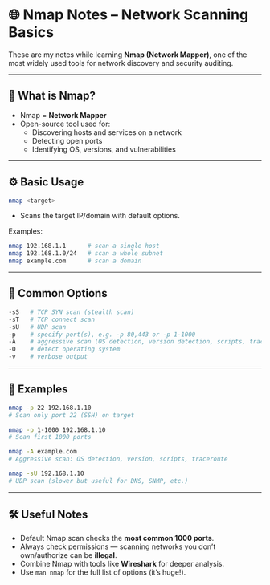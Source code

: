 # 🌐 Nmap Notes – Network Scanning Basics

These are my notes while learning **Nmap (Network Mapper)**, one of the most widely used tools for network discovery and security auditing.  

---

## 📌 What is Nmap?
- Nmap = **Network Mapper**  
- Open-source tool used for:
  - Discovering hosts and services on a network  
  - Detecting open ports  
  - Identifying OS, versions, and vulnerabilities  

---

## ⚙️ Basic Usage
```bash
nmap <target>
````

* Scans the target IP/domain with default options.

Examples:

```bash
nmap 192.168.1.1      # scan a single host
nmap 192.168.1.0/24   # scan a whole subnet
nmap example.com      # scan a domain
```

---

## 🔎 Common Options

```bash
-sS   # TCP SYN scan (stealth scan)
-sT   # TCP connect scan
-sU   # UDP scan
-p    # specify port(s), e.g. -p 80,443 or -p 1-1000
-A    # aggressive scan (OS detection, version detection, scripts, traceroute)
-O    # detect operating system
-v    # verbose output
```

---

## 📂 Examples

```bash
nmap -p 22 192.168.1.10
# Scan only port 22 (SSH) on target

nmap -p 1-1000 192.168.1.10
# Scan first 1000 ports

nmap -A example.com
# Aggressive scan: OS detection, version, scripts, traceroute

nmap -sU 192.168.1.10
# UDP scan (slower but useful for DNS, SNMP, etc.)
```

---

## 🛠 Useful Notes

* Default Nmap scan checks the **most common 1000 ports**.
* Always check permissions — scanning networks you don’t own/authorize can be **illegal**.
* Combine Nmap with tools like **Wireshark** for deeper analysis.
* Use `man nmap` for the full list of options (it’s huge!).

```
